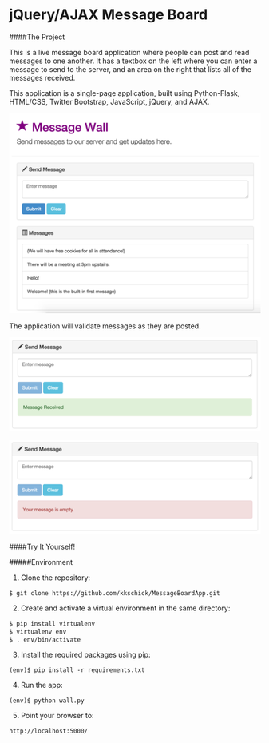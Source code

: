 jQuery/AJAX Message Board
=========================

####The Project

This is a live message board application where people can post and read messages to one another. It has a textbox on the left where you can enter a message to send to the server, and an area on the right that lists all of the messages received.

This application is a single-page application, built using Python-Flask, HTML/CSS, Twitter Bootstrap, JavaScript, jQuery, and AJAX.

![Message board](/static/screenshots/message_wall.png)

The application will validate messages as they are posted.

![Message success](/static/screenshots/message_success.png)

![Message fail](/static/screenshots/message_fail.png)

####Try It Yourself!

#####Environment 

1) Clone the repository:

<pre><code>$ git clone https://github.com/kkschick/MessageBoardApp.git</code></pre>

2) Create and activate a virtual environment in the same directory: 

<pre><code>$ pip install virtualenv
$ virtualenv env
$ . env/bin/activate 
</code></pre>

3) Install the required packages using pip:

<pre><code>(env)$ pip install -r requirements.txt
</code></pre>

4) Run the app: 

<pre><code>(env)$ python wall.py
</code></pre>

5) Point your browser to:

<pre><code>http://localhost:5000/</code></pre>
